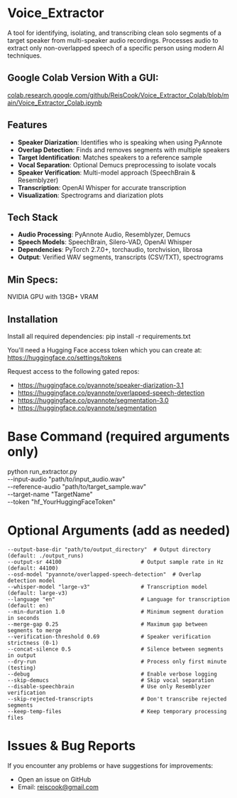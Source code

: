# Voice_Extractor

A tool for identifying, isolating, and transcribing clean solo segments of a target speaker from multi-speaker audio recordings. Processes audio to extract only non-overlapped speech of a specific person using modern AI techniques.

## Google Colab Version With a GUI:

[colab.research.google.com/github/ReisCook/Voice_Extractor_Colab/blob/main/Voice_Extractor_Colab.ipynb
](https://colab.research.google.com/github/ReisCook/Voice_Extractor_Colab/blob/main/Voice_Extractor_Colab.ipynb)


## Features

- **Speaker Diarization**: Identifies who is speaking when using PyAnnote
- **Overlap Detection**: Finds and removes segments with multiple speakers  
- **Target Identification**: Matches speakers to a reference sample
- **Vocal Separation**: Optional Demucs preprocessing to isolate vocals
- **Speaker Verification**: Multi-model approach (SpeechBrain & Resemblyzer)
- **Transcription**: OpenAI Whisper for accurate transcription
- **Visualization**: Spectrograms and diarization plots

## Tech Stack

- **Audio Processing**: PyAnnote Audio, Resemblyzer, Demucs
- **Speech Models**: SpeechBrain, Silero-VAD, OpenAI Whisper
- **Dependencies**: PyTorch 2.7.0+, torchaudio, torchvision, librosa
- **Output**: Verified WAV segments, transcripts (CSV/TXT), spectrograms

## Min Specs:

NVIDIA GPU with 13GB+ VRAM

## Installation



Install all required dependencies:        pip install -r requirements.txt

You'll need a Hugging Face access token which you can create at: https://huggingface.co/settings/tokens

Request access to the following gated repos:
- https://huggingface.co/pyannote/speaker-diarization-3.1
- https://huggingface.co/pyannote/overlapped-speech-detection
- https://huggingface.co/pyannote/segmentation-3.0
- https://huggingface.co/pyannote/segmentation

# Base Command (required arguments only)
python run_extractor.py \
    --input-audio "path/to/input_audio.wav" \
    --reference-audio "path/to/target_sample.wav" \
    --target-name "TargetName" \
    --token "hf_YourHuggingFaceToken"

# Optional Arguments (add as needed)
    --output-base-dir "path/to/output_directory"  # Output directory (default: ./output_runs)
    --output-sr 44100                         # Output sample rate in Hz (default: 44100)
    --osd-model "pyannote/overlapped-speech-detection"  # Overlap detection model
    --whisper-model "large-v3"                # Transcription model (default: large-v3)
    --language "en"                           # Language for transcription (default: en)
    --min-duration 1.0                        # Minimum segment duration in seconds
    --merge-gap 0.25                          # Maximum gap between segments to merge
    --verification-threshold 0.69             # Speaker verification strictness (0-1)
    --concat-silence 0.5                      # Silence between segments in output
    --dry-run                                 # Process only first minute (testing)
    --debug                                   # Enable verbose logging
    --skip-demucs                             # Skip vocal separation
    --disable-speechbrain                     # Use only Resemblyzer verification
    --skip-rejected-transcripts               # Don't transcribe rejected segments
    --keep-temp-files                         # Keep temporary processing files


# Issues & Bug Reports
If you encounter any problems or have suggestions for improvements:
- Open an issue on GitHub
- Email: reiscook@gmail.com

